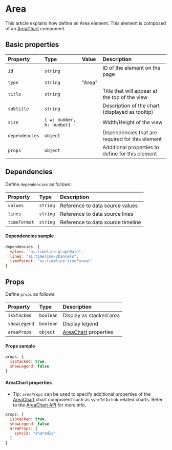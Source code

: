 # Area

This article explains how define an Area element. This element is composed of an [AreaChart](http://recharts.org/#/en-US/api/AreaChart) component.

## Basic properties

| Property | Type | Value | Description 
| :--------|:-----|:------|:------------
| `id`| `string` || ID of the element on the page
| `type`| `string` | "Area" |
| `title`| `string` || Title that will appear at the top of the view
| `subtitle`| `string` || Description of the chart (displayed as tooltip)
| `size`| `{ w: number, h: number}` || Width/Height of the view
| `dependencies`| `object` || Dependencies that are required for this element
| `props`| `object` || Additional properties to define for this element

## Dependencies 

Define `dependencies` as follows:

| Property | Type | Description 
| :--------|:-----|:-----------
| `values`| `string` | Reference to data source values
| `lines`| `string` | Reference to data source lines
| `timeFormat`| `string` | Reference to data source timeline

#### Dependencies sample

```js
dependencies: {
  values: "ai:timeline-graphData",
  lines: "ai:timeline-channels",
  timeFormat: "ai:timeline-timeFormat"
}
```

## Props

Define `props` as follows:

| Property | Type | Description 
| :--------|:-----|:-----------
| `isStacked`| `boolean` | Display as stacked area 
| `showLegend`| `boolean` | Display legend
| `areaProps`| `object` | [AreaChart](http://recharts.org/#/en-US/api/AreaChart) properties

#### Props sample

```js
props: {
  isStacked: true,
  showLegend: false
}
```

#### AreaChart properties
- Tip: `areaProps` can be used to specify additional properties of the [AreaChart](http://recharts.org/#/en-US/api/AreaChart) chart component such as `syncId` to link related charts. Refer to the [AreaChart API](http://recharts.org/#/en-US/api/AreaChart) for more info.

```js
props: {
  isStacked: true,
  showLegend: false
  areaProps: {
    syncId: "sharedId"
  }
}
```